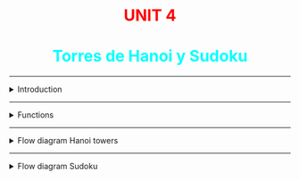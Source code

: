 # **<center> <span style="color: red;">UNIT 4</span>**
# **<center> <span style="color: cyan;">Torres de Hanoi y Sudoku</span>**
***
<details>
<summary> Introduction </summary>
<br>

***In this fourth unit, we worked on a fairly simple game such as a cat, a connect 4, battleship, towers of hanoi, etc.*** 

***Our team worked on 2 different games, a Towers of Hanoi and a Suduko.***

</details>

***
<details>
<summary> Functions </summary>
<br>

## <center> <span style="color: cyan;">Hanoi Towers

![Inserte Imagen aqui](https://github.com/UP210639/UP210639_CPP/blob/main/U4/Imagenes/T.png)

---
**void IT()** 

Draw the board for the hanoi towers.

---
**void ID(int matriz[][n])**

*matriz[][n] = Matrix values*

*n = 3*

Draws the disks for the tower of hanoi 

---
---
**void LM(int matriz[][n])**

*matriz[][n] = Matrix values*

*n = 3*

Assigns a value to the disks and adds a length to them

---
---
**void jugar(int d[n][n],int m1,int m2)**

*d[n][n] = Matrix values*

*m1 and m2 = Values to move the towers (m1 start, m2 end)*

After requesting the values of m1 and m2, the function places the values at the set positions and moves the disk from one side to the other and checks if the disk is larger than the one below it.

---
---
**boolean Che_Vic(int d[n][n])**

*d[n][n] = Matrix values*

Verify that you managed to win the game (pass all the towers to the other side).

---

## <center> <span style="color: cyan;">Sudoku

![Inserte Imagen aqui](https://github.com/UP210639/UP210639_CPP/blob/main/U4/Imagenes/S.png)

---
**int verificarC(int sudoku[n][n], int vuelta)**

*int suduko[n][n] = main matrix*

*int vuelta =  value*

verifies that the number is not repeated in any part of the row and column where it was placed.

---
---
**void Imprimir_Numeros(int sudoku[n][n], int ms[n][n])**

*int suduko[n][n] = main matrix*

*int ms[n][n] = verification matrix (0, 1)*

prints the numbers 

---
---
**void Imprimir_tablero()**

Draw the board for the suduko

---
---
**void LM(int sudoku[n][n])**

*int suduko[n][n] =*

Randomly generates the numbers of the suduko to be filled.

---
---
**void MMS(int ms[n][n])**

*int ms[n][n] = verification matrix (0, 1)*

generates numbers 0 and 1 in the verification matrix randomly


---
---
**boolean Revisar_Victoria(int ms[n][n])**

*int ms[n][n] = verification matrix (0, 1)*

Verify that you managed to win the game (complete the suduko )

---


</details>

***
<details>
<summary> Flow diagram Hanoi towers </summary>
<br>

![Inserte Imagen aqui](https://github.com/UP210639/UP210639_CPP/blob/main/U4/Imagenes/DDT.jpeg)

</details>


***
<details>
<summary> Flow diagram Sudoku </summary>
<br>

![Inserte Imagen aqui](https://github.com/UP210639/UP210639_CPP/blob/main/U4/Imagenes/DDS.jpeg)

</details>